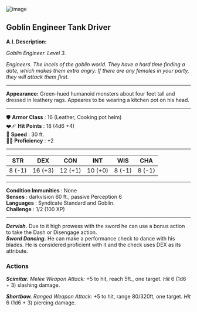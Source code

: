 ![image](https://user-images.githubusercontent.com/13347039/191839203-97bcf9eb-b526-4d5b-8bbd-0a2b935ab649.png)

## Goblin Engineer Tank Driver
**A.I. Description:**

_Goblin Engineer. Level 3._

_Engineers. The incels of the goblin world. They have a hard time finding a date, which makes them extra angry. If there are any females in your party, they will attack them first._
___
**Appearance:**
Green-hued humanoid monsters about four feet tall and dressed in leathery rags. Appeares to be wearing a kitchen pot on his head.
___
🛡️ **Armor Class** : 16 (Leather, Cooking pot helm)    
❤️‍🩹 **Hit Points**  : 18 (4d6 +4)    
🏃 **Speed**       : 30 ft.    
👨‍🎓 **Proficiency** : +2
___
|  STR  |  DEX  |  CON  |  INT  |  WIS  |  CHA  |
|:-----:|:-----:|:-----:|:-----:|:-----:|:-----:|
|8 (-1) |16 (+3)|12 (+1)|10 (+0)|8 (-1)|8 (-1)|
___
**Condition Immunities** : None   
**Senses**               : darkvision 60 ft., passive Perception 6   
**Languages**            : Syndicate Standard and Goblin.  
**Challenge**            : 1/2 (100 XP)
___
***Dervish.*** Due to it high prowess with the sword he can use a bonus action to take the Dash or Disengage action.   
***Sword Dancing.*** He can make a performance check to dance with his blades. He is considered proficient with it and the check uses DEX as its attribute.

### Actions
***Scimitar.*** *Melee Weapon Attack:* +5 to hit, reach 5ft., one target. *Hit* 6 (1d6 + 3) slashing damage.    

***Shortbow.*** *Ranged Weapon Attack:* +5 to hit, range 80/320ft, one target. *Hit* 6 (1d6 + 3) piercing damage.    


